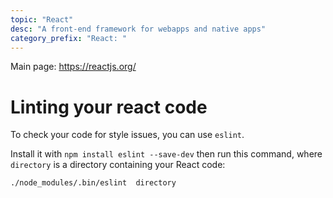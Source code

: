 ```yaml
---
topic: "React"
desc: "A front-end framework for webapps and native apps"
category_prefix: "React: "
---
```


Main page: <https://reactjs.org/>

# Linting your react code

To check your code for style issues, you can use `eslint`.

Install it with `npm install eslint --save-dev` then run this command, where `directory` is a directory containing
your React code:

```
./node_modules/.bin/eslint  directory
```
